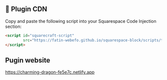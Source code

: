 ## 📌 Plugin CDN  

Copy and paste the following script into your Squarespace Code Injection section:  

```html
<script id="squarecraft-script"
        src="https://fatin-webefo.github.io/squarespace-block/scripts/test.js" defer>
</script>

```


<b><h2>Pugin website</h2></b>   https://charming-dragon-fe5e7c.netlify.app